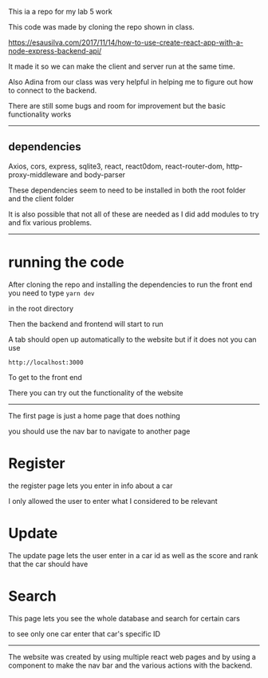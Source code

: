 This ia a repo for my lab 5 work

This code was made by cloning the repo shown in class.

https://esausilva.com/2017/11/14/how-to-use-create-react-app-with-a-node-express-backend-api/

It made it so we can make the client and server run at the same time.

Also Adina from our class was very helpful in helping me to figure out how to connect to the backend.

There are still some bugs and room for improvement but the basic functionality works

---


## dependencies
Axios, cors, express, sqlite3, react, react0dom, react-router-dom, http-proxy-middleware and body-parser

These dependencies seem to need to be installed in both the root folder and the client folder 

It is also possible that not all of these are needed as I did add modules to try and fix various problems.

---

# running the code

After cloning the repo and installing the dependencies to run the front end you need to type
` yarn dev `

in the root directory

Then the backend and frontend will start to run

A tab should open up automatically to the website but if it does not you can use

` http://localhost:3000  ` 

To get to the front end

There you can try out the functionality of the website

---

The first page is just a home page that does nothing

you should use the nav bar to navigate to another page

# Register

the register page lets you enter in info about a car 

I only allowed the user to enter what I considered to be relevant

# Update

The update page lets the user enter in a car id as well as the score and rank that the car should have

# Search

This page lets you see the whole database and search for certain cars

to see only one car enter that car's specific ID

---

The website was created by using multiple react web pages and by using a component to make the nav bar and the various actions with the backend.

